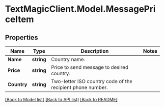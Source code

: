 # TextMagicClient.Model.MessagePriceItem
## Properties

Name | Type | Description | Notes
------------ | ------------- | ------------- | -------------
**Name** | **string** | Country name. | 
**Price** | **string** | Price to send message to desired country. | 
**Country** | **string** | Two-letter ISO country code of the recipient phone number. | 

[[Back to Model list]](../README.md#documentation-for-models) [[Back to API list]](../README.md#documentation-for-api-endpoints) [[Back to README]](../README.md)


